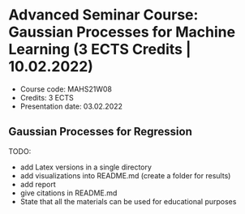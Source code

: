 # Advanced Seminar Course: Gaussian Processes for Machine Learning (3 ECTS Credits | 10.02.2022)
- Course code: MAHS21W08
- Credits: 3 ECTS
- Presentation date: 03.02.2022

## Gaussian Processes for Regression





TODO:
- add Latex versions in a single directory
- add visualizations into README.md (create a folder for results)
- add report
- give citations in README.md
- State that all the materials can be used for educational purposes

